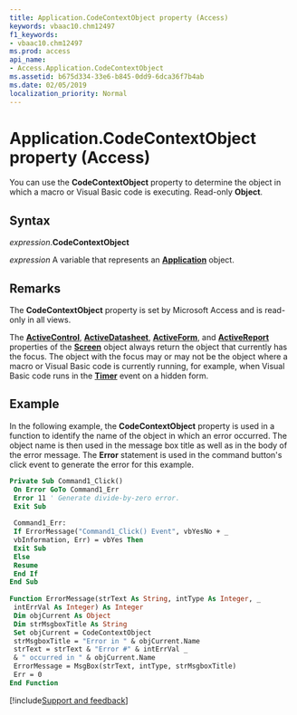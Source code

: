 ```yaml
---
title: Application.CodeContextObject property (Access)
keywords: vbaac10.chm12497
f1_keywords:
- vbaac10.chm12497
ms.prod: access
api_name:
- Access.Application.CodeContextObject
ms.assetid: b675d334-33e6-b845-0dd9-6dca36f7b4ab
ms.date: 02/05/2019
localization_priority: Normal
---
```



# Application.CodeContextObject property (Access)

You can use the **CodeContextObject** property to determine the object in which a macro or Visual Basic code is executing. Read-only **Object**.


## Syntax

_expression_.**CodeContextObject**

_expression_ A variable that represents an **[Application](Access.Application.md)** object.


## Remarks

The **CodeContextObject** property is set by Microsoft Access and is read-only in all views.

The **[ActiveControl](Access.Screen.ActiveControl.md)**, **[ActiveDatasheet](Access.Screen.ActiveDatasheet.md)**, **[ActiveForm](Access.Screen.ActiveForm.md)**, and **[ActiveReport](Access.Screen.ActiveReport.md)** properties of the **[Screen](Access.Screen.md)** object always return the object that currently has the focus. The object with the focus may or may not be the object where a macro or Visual Basic code is currently running, for example, when Visual Basic code runs in the **[Timer](Access.Form.Timer.md)** event on a hidden form.


## Example

In the following example, the **CodeContextObject** property is used in a function to identify the name of the object in which an error occurred. The object name is then used in the message box title as well as in the body of the error message. The **Error** statement is used in the command button's click event to generate the error for this example.

```vb
Private Sub Command1_Click() 
 On Error GoTo Command1_Err 
 Error 11 ' Generate divide-by-zero error. 
 Exit Sub 
 
 Command1_Err: 
 If ErrorMessage("Command1_Click() Event", vbYesNo + _ 
 vbInformation, Err) = vbYes Then 
 Exit Sub 
 Else 
 Resume 
 End If 
End Sub 
 
Function ErrorMessage(strText As String, intType As Integer, _ 
 intErrVal As Integer) As Integer 
 Dim objCurrent As Object 
 Dim strMsgboxTitle As String 
 Set objCurrent = CodeContextObject 
 strMsgboxTitle = "Error in " & objCurrent.Name 
 strText = strText & "Error #" & intErrVal _ 
 & " occurred in " & objCurrent.Name 
 ErrorMessage = MsgBox(strText, intType, strMsgboxTitle) 
 Err = 0 
End Function
```




[!include[Support and feedback](~/includes/feedback-boilerplate.md)]